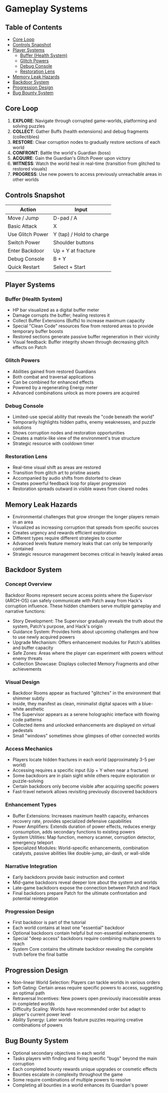 # Gameplay Systems

## Table of Contents
- [Core Loop](#core-loop)
- [Controls Snapshot](#controls-snapshot)
- [Player Systems](#player-systems)
  - [Buffer (Health System)](#buffer-health-system)
  - [Glitch Powers](#glitch-powers)
  - [Debug Console](#debug-console)
  - [Restoration Lens](#restoration-lens)
- [Memory Leak Hazards](#memory-leak-hazards)
- [Backdoor System](#backdoor-system)
- [Progression Design](#progression-design)
- [Bug Bounty System](#bug-bounty-system)

## Core Loop

1. **EXPLORE**: Navigate through corrupted game-worlds, platforming and solving puzzles
2. **COLLECT**: Gather Buffs (health extensions) and debug fragments (collectibles)
3. **RESTORE**: Clear corruption nodes to gradually restore sections of each world
4. **CONFRONT**: Battle the world's Guardian (boss)
5. **ACQUIRE**: Gain the Guardian's Glitch Power upon victory
6. **WITNESS**: Watch the world heal in real-time (transition from glitched to restored visuals)
7. **PROGRESS**: Use new powers to access previously unreachable areas in other worlds

## Controls Snapshot

| Action | Input |
|--------|-------|
| Move / Jump | D-pad / A |
| Basic Attack | X |
| Use Glitch Power | Y (tap) / Hold to charge |
| Switch Power | Shoulder buttons |
| Enter Backdoor | Up + Y at fracture |
| Debug Console | B + Y |
| Quick Restart | Select + Start |

## Player Systems

### Buffer (Health System)
- HP bar visualized as a digital buffer meter
- Damage corrupts the buffer; healing restores it
- Collect Buffer Extensions (Buffs) to increase maximum capacity
- Special "Clean Code" resources flow from restored areas to provide temporary buffer boosts
- Restored sections generate passive buffer regeneration in their vicinity
- Visual feedback: Buffer integrity shown through decreasing glitch effects on Patch

### Glitch Powers
- Abilities gained from restored Guardians
- Both combat and traversal applications
- Can be combined for enhanced effects
- Powered by a regenerating Energy meter
- Advanced combinations unlock as more powers are acquired

### Debug Console
- Limited-use special ability that reveals the "code beneath the world"
- Temporarily highlights hidden paths, enemy weaknesses, and puzzle solutions
- Shows corruption nodes and restoration opportunities
- Creates a matrix-like view of the environment's true structure
- Strategic resource with cooldown timer

### Restoration Lens
- Real-time visual shift as areas are restored
- Transition from glitch art to pristine assets
- Accompanied by audio shifts from distorted to clean
- Creates powerful feedback loop for player progression
- Restoration spreads outward in visible waves from cleared nodes

## Memory Leak Hazards
- Environmental challenges that grow stronger the longer players remain in an area
- Visualized as increasing corruption that spreads from specific sources
- Creates urgency and rewards efficient exploration
- Different types require different strategies to counter
- Advanced levels feature memory leaks that can only be temporarily contained
- Strategic resource management becomes critical in heavily leaked areas

## Backdoor System

### Concept Overview
Backdoor Rooms represent secure access points where the Supervisor (ARCH-OS) can safely communicate with Patch away from Hack's corruption influence. These hidden chambers serve multiple gameplay and narrative functions:

- Story Development: The Supervisor gradually reveals the truth about the system, Patch's purpose, and Hack's origin
- Guidance System: Provides hints about upcoming challenges and how to use newly acquired powers
- Upgrade Mechanism: Offers enhancement modules for Patch's abilities and buffer capacity
- Safe Zones: Areas where the player can experiment with powers without enemy threats
- Collection Showcase: Displays collected Memory Fragments and other achievements

### Visual Design
- Backdoor Rooms appear as fractured "glitches" in the environment that shimmer subtly
- Inside, they manifest as clean, minimalist digital spaces with a blue-white aesthetic
- The Supervisor appears as a serene holographic interface with flowing code patterns
- Collected items and unlocked enhancements are displayed on virtual pedestals
- Small "windows" sometimes show glimpses of other connected worlds

### Access Mechanics
- Players locate hidden fractures in each world (approximately 3-5 per world)
- Accessing requires a specific input (Up + Y when near a fracture)
- Some backdoors are in plain sight while others require exploration or puzzle-solving
- Certain backdoors only become visible after acquiring specific powers
- Fast-travel network allows revisiting previously discovered backdoors

### Enhancement Types
- Buffer Extensions: Increases maximum health capacity, enhances recovery rate, provides specialized defensive capabilities
- Power Amplifiers: Extends duration of power effects, reduces energy consumption, adds secondary functions to existing powers
- System Utilities: Map function, memory scanner, corruption detector, emergency teleport
- Specialized Modules: World-specific enhancements, combination catalysts, passive abilities like double-jump, air-dash, or wall-slide

### Narrative Integration
- Early backdoors provide basic instruction and context
- Mid-game backdoors reveal deeper lore about the system and worlds
- Late-game backdoors expose the connection between Patch and Hack
- Final backdoors prepare Patch for the ultimate confrontation and potential reintegration

### Progression Design
- First backdoor is part of the tutorial
- Each world contains at least one "essential" backdoor
- Optional backdoors contain helpful but non-essential enhancements
- Special "deep access" backdoors require combining multiple powers to reach
- System Core contains the ultimate backdoor revealing the complete truth before the final battle

## Progression Design
- Non-linear World Selection: Players can tackle worlds in various orders
- Soft Gating: Certain areas require specific powers to access, suggesting an optimal path
- Retraversal Incentives: New powers open previously inaccessible areas in completed worlds
- Difficulty Scaling: Worlds have recommended order but adapt to player's current power level
- Ability Synergy: Later worlds feature puzzles requiring creative combinations of powers

## Bug Bounty System
- Optional secondary objectives in each world
- Tasks players with finding and fixing specific "bugs" beyond the main corruption
- Each completed bounty rewards unique upgrades or cosmetic effects
- Bounties escalate in complexity throughout the game
- Some require combinations of multiple powers to resolve
- Completing all bounties in a world enhances its Guardian's power 